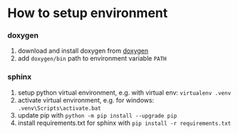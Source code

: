 # How to setup environment
### doxygen 
1. download and install doxygen from [doxygen](https://doxygen.nl/download.html)
2. add `doxygen/bin` path to environment variable `PATH`

### sphinx
1. setup python virtual environment, e.g. with virtual env: `virtualenv .venv`
2. activate virtual environment, e.g. for windows: `.venv\Scripts\activate.bat`
3. update pip with `python -m pip install --upgrade pip`
4. install requirements.txt for sphinx with `pip install -r requirements.txt`
